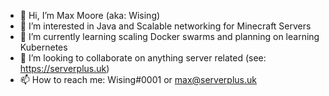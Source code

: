 - 👋 Hi, I’m Max Moore (aka: Wising)
- 👀 I’m interested in Java and Scalable networking for Minecraft Servers
- 🌱 I’m currently learning scaling Docker swarms and planning on learning Kubernetes
- 💞️ I’m looking to collaborate on anything server related (see: https://serverplus.uk)
- 📫 How to reach me: Wising#0001 or max@serverplus.uk
